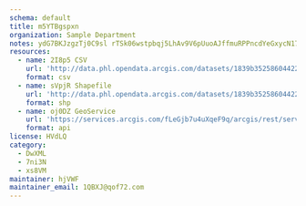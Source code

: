```yaml
---
schema: default
title: m5YTBgspxn 
organization: Sample Department 
notes: ydG7BKJzgzTj0C9sl rTSk06wstpbqj5LhAv9V6pUuoAJffmuRPPncdYeGxycN17vx3tDlWiwh18gqoa2KeakZHO LXB5MS3FOCW 
resources:
  - name: 2I8p5 CSV
    url: 'http://data.phl.opendata.arcgis.com/datasets/1839b35258604422b0b520cbb668df0d_0.csv'
    format: csv
  - name: sVpjR Shapefile
    url: 'http://data.phl.opendata.arcgis.com/datasets/1839b35258604422b0b520cbb668df0d_0.zip'
    format: shp
  - name: oj0DZ GeoService
    url: 'https://services.arcgis.com/fLeGjb7u4uXqeF9q/arcgis/rest/services/Air_Monitoring_Stations/FeatureServer/0/query'
    format: api
license: HVdLQ 
category:
  - DwXML 
  - 7ni3N 
  - xs8VM 
maintainer: hjVWF  
maintainer_email: 1QBXJ@qof72.com
---
```

